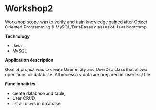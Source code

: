 # Workshop2
Workshop scope was to verify and train knowledge gained after Object Oriented Programming & MySQL/DataBases classes of Java bootcamp.

**Technology**
- Java
- MySQL

**Application description**

Goal of project was to create User entity and UserDao class that allows operations on database. 
All necessary data are prepared in insert.sql file.

**Functionalities**
- create database and table,
- User CRUD,
- list all users in database.

